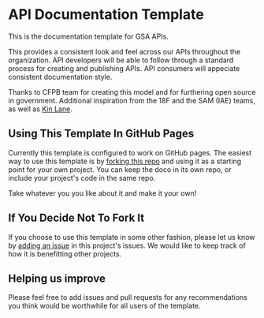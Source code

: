 API Documentation Template
====================

This is the documentation template for GSA APIs.

This provides a consistent look and feel across our APIs throughout the organization.  API developers will be able to follow through a standard process for creating and publishing APIs.  API consumers will appeciate consistent documentation style.

Thanks to CFPB team for creating this model and for furthering open source in government.  Additional inspiration from the 18F and the SAM (IAE) teams, as well as [Kin Lane](https://apievangelist.com/).

## Using This Template In GitHub Pages
Currently this template is configured to work on GitHub pages. The easiest way to use this template is by [forking this repo](https://github.com/GSA/api-documentation-template/blob/master/README.md#fork-destination-box) and using it as a starting point for your own project. You can keep the doco in its own repo, or include your project's code in the same repo.

Take whatever you you like about it and make it your own!

## If You Decide Not To Fork It
If you choose to use this template in some other fashion, please let us know by [adding an issue](https://github.com/GSA/api-documentation-template/issues) in this project's issues. We would like to keep track of how it is benefitting other projects.

## Helping us improve
Please feel free to add issues and pull requests for any recommendations you think would be worthwhile for all users of the template.
